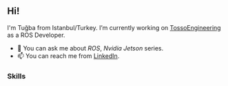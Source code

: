## Hi!
I'm Tuğba from Istanbul/Turkey. I’m currently working on [TossoEngineering](https://github.com/TossoEngineerings) as a ROS Developer.

- 💬 You can ask me about *ROS*, *Nvidia Jetson* series.
- 📫 You can reach me from [LinkedIn](https://tr.linkedin.com/in/vtugbakara).


### Skills
